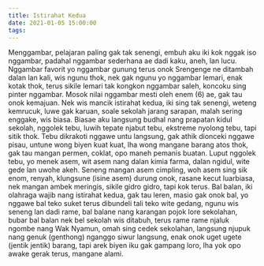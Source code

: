 ```yaml
---
title: Istirahat Kedua
date: 2021-01-05 15:00:00
tags:
---
```

Menggambar, pelajaran paling gak tak senengi, embuh aku iki kok nggak iso nggambar, padahal nggambar sederhana ae dadi kaku, aneh, lan lucu. Nggambar favorit yo nggambar gunung terus onok Srengenge ne ditambah dalan lan kali, wis ngunu thok, nek gak ngunu yo nggambar lemari, enak kotak thok, terus sikile lemari tak kongkon nggambar saleh, koncoku sing pinter nggambar. 
Mosok nilai nggambar mesti oleh enem (6) ae, gak tau onok kemajuan. 
Nek wis mancik istirahat kedua, iki sing tak senengi, weteng kemrucuk, luwe gak karuan, soale sekolah jarang sarapan, malah sering enggake, wis biasa. Biasae aku langsung budhal nang prapatan kidul sekolah, nggolek tebu, luwih tepate njabut tebu, ekstreme nyolong tebu, tapi sitik thok. Tebu dikrakoti nggawe untu langsung, gak athik dionceki nggawe pisau, untune wong biyen kuat kuat, lha wong mangane barang atos thok, gak tau mangan permen, coklat, opo maneh pemanis buatan. 
Luput nggolek tebu, yo menek asem, wit asem nang dalan kimia farma, dalan ngidul, wite gede lan uwohe akeh. Seneng mangan asem cimpling, woh asem sing sik enom, renyah, klungsune (isine asem) durung onok, rasane kecut luarbiasa,  nek mangan ambek meringis, sikile gidro gidro, tapi kok terus. 
Bal balan, iki olahraga wajib nang istirahat kedua, gak tau leren, masio gak onok bal, yo nggawe bal teko suket terus dibundeli tali teko wite gedang, ngunu wis seneng lan dadi rame, bal balane nang karangan pojok lore sekolahan, bubar bal balan nek bel sekolah wis ditabuh, terus rame rame njaluk ngombe nang Wak Nyamun, omah sing cedek sekolahan, langsung njupuk nang genuk (genthong) nganggo siwur langsung, enak onok uget ugete (jentik jentik) barang, tapi arek biyen iku gak gampang loro, lha yok opo awake gerak terus, mangane alami.